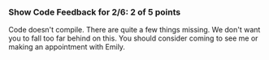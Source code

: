### Show Code Feedback for 2/6: 2 of 5 points

Code doesn't compile. There are quite a few things missing. We don't want you
to fall too far behind on this. You should consider coming to see me or making
an appointment with Emily.
